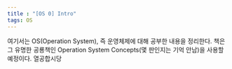 ```yaml
---
title : "[OS 0] Intro"
tags: OS
---
```


여기서는 OS(Operation System), 즉 운영체제에 대해 공부한 내용을 정리한다. 책은 그 유명한 공룡책인 Operation System Concepts(몇 판인지는 기억 안남)을 사용할 예정이다. 열공합시당